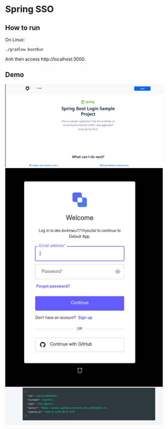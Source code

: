 # Spring SSO 
## How to run 

On Linux:
```bash
./gradlew bootRun
```

Anh then access http://localhost:3000.

## Demo
![Login](assets/login.png)
![Login](assets/login2.png)
![Sucess](assets/login_success.png)
